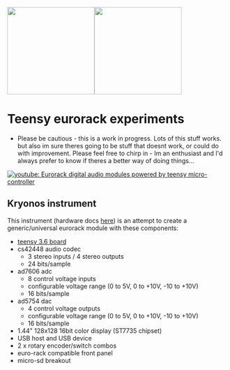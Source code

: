 <img src='https://github.com/newdigate/teensy-eurorack/raw/kryonos/hardware/images/kryonos%20v6.png' width='200px'/><img src='https://github.com/newdigate/teensy-eurorack/raw/kryonos/hardware/images/kryonos%20v6-2.png' width='200px'/>

# Teensy eurorack experiments
* Please be cautious - this is a work in progress. Lots of this stuff works. but also im sure theres going to be stuff that doesnt work, or could do with improvement. Please feel free to chirp in - Im an enthusiast and I'd always prefer to know if theres a better way of doing things... 

[![youtube: Eurorack digital audio modules powered by teensy micro-controller](https://img.youtube.com/vi/6zt6OF7UOTc/0.jpg)](https://www.youtube.com/watch?v=6zt6OF7UOTc)
## Kryonos instrument 
This instrument (hardware docs [here](hardware)) is an attempt to create a generic/universal eurorack module with these components:
 * [teensy 3.6 board](https://www.pjrc.com/store/teensy36.html "teensy 3.6 board")
 * cs42448 audio codec
   * 3 stereo inputs / 4 stereo outputs
   * 24 bits/sample
 * ad7606 adc
   * 8 control voltage inputs
   * configurable voltage range (0 to 5V, 0 to +10V, -10 to +10V)
   * 16 bits/sample
 * ad5754 dac
   * 4 control voltage outputs
   * configurable voltage range (0 to 5V, 0 to +10V, -10 to +10V)
   * 16 bits/sample
 * 1.44" 128x128 16bit color display (ST7735 chipset)
 * USB host and USB device 
 * 2 x rotary encoder/switch combos
 * euro-rack compatible front panel
 * micro-sd breakout
